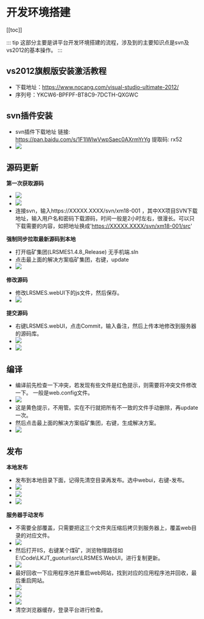 # 开发环境搭建

[[toc]]

::: tip
这部分主要是讲平台开发环境搭建的流程，涉及到的主要知识点是svn及vs2012的基本操作。
:::

## vs2012旗舰版安装激活教程
- 下载地址：https://www.nocang.com/visual-studio-ultimate-2012/
- 序列号：YKCW6-BPFPF-BT8C9-7DCTH-QXGWC

## svn插件安装
- svn插件下载地址 链接: https://pan.baidu.com/s/1F1IWlwVwpSaec0AXrmYrYg 提取码: rx52
- ![](/JneRvrSUYZNtgLG.jpg)

## 源码更新

**第一次获取源码**
- ![](/iyG8XrvEpNbq1zO.jpg)
- ![](/wbQxBgd9JqihKFz.jpg)
- 连接svn，输入https://XXXXX.XXXX/svn/xm18-001 ，其中XX项目SVN下载地址，输入用户名和密码下载源码，时间一般是2小时左右，很漫长。可以只下载需要的内容，如把地址换成'https://XXXXX.XXXX/svn/xm18-001/src'

**强制同步拉取最新源码到本地**
- 打开临矿集团(LRSMES1.4.8_Release) 无手机端.sln
- 点击最上面的解决方案临矿集团，右键，update
- ![](/BGEQ3eJcsxMaP7Z.jpg)

**修改源码**
- 修改LRSMES.webUI下的js文件，然后保存。
- ![](/1VSIrvQCLTBza47.jpg)

**提交源码**
- 右键LRSMES.webUI，点击Commit，输入备注，然后上传本地修改到服务器的源码库。
- ![](/Esg5TfqxhDuCMoe.jpg)
- ![](/Xv9paTLVznwbGJq.jpg)

## 编译
- 编译前先检查一下冲突，若发现有些文件是红色提示，则需要将冲突文件修改一下。
一般是web.config文件。
- ![](/R91SOPumHBDQrGi.jpg)
- 这是黄色提示，不用管。实在不行就把所有不一致的文件手动删除，再update一次。
- 然后点击最上面的解决方案临矿集团，右键，生成解决方案。
- ![](/CGX2RS7qEQb36Ho.jpg)


## 发布

**本地发布**
- 发布到本地目录下面，记得先清空目录再发布。选中webui，右键-发布。
- ![](/kUdNQEVOBiSTGDj.jpg)
- ![](/Ep2wldamsQJW6PX.jpg)
- ![](/mnL1tojER3vqcVr.jpg)


**服务器手动发布**
- 不需要全部覆盖，只需要把这三个文件夹压缩后拷贝到服务器上，覆盖web目录的对应文件。
- ![](/mnEN4Y3zcFveB8R.jpg)
- 然后打开IIS，右键某个煤矿，浏览物理路径如E:\Code\LKJT_guotun\src\LRSMES.WebUI，进行复制更新。
- ![](/EjQILDeKwR4ptyG.jpg)
- 最好回收一下应用程序池并重启web网站，找到对应的应用程序池并回收，最后重启网站。
- ![](/pHYjlhdAWTR5CwL.jpg)
- ![](/W79BIGYtQJZmljC.jpg)
- ![](/wEhqBWDZ9iKV7mT.jpg)
- 清空浏览器缓存，登录平台进行检查。









